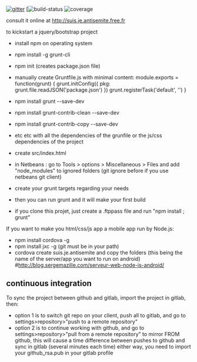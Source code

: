 [![gitter](https://badges.gitter.im/Join%20Chat.svg)](https://gitter.im/zg2pro/suis.je.antisemite?utm_source=badge&utm_medium=badge&utm_campaign=pr-badge&utm_content=badge)
[![build-status](https://gitlab.com/zg2pro/suis.je.antisemite/badges/master/build.svg)
![coverage](https://gitlab.com/zg2pro/suis.je.antisemite/badges/master/coverage.svg?job=coverage)

consult it online at http://suis.je.antisemite.free.fr

to kickstart a jquery/bootstrap project
 - install npm on operating system
 - npm install -g grunt-cli
 - npm init (creates package.json file)
 - manually create Gruntfile.js with minimal content: 
 module.exports = function(grunt) {
	grunt.initConfig({
             pkg: grunt.file.readJSON('package.json')
        })
	grunt.registerTask('default', '') 
}
 - npm install grunt --save-dev
 - npm install grunt-contrib-clean --save-dev
 - npm install grunt-contrib-copy --save-dev
 - etc etc with all the dependencies of the grunfile or the js/css dependencies of the project 
 - create src/index.html
 - in Netbeans : go to Tools > options > Miscellaneous > Files and add "node_modules" to ignored folders (git ignore before if you use netbeans git client)
 - create your grunt targets regarding your needs
 - then you can run grunt and it will make your first build


 - if you clone this projet, just create a .ftppass file and run "npm install ; grunt"


If you want to make you html/css/js app a mobile app run by Node.js:
 - npm install cordova -g
 - npm install jxc -g (git must be in your path)
 - cordova create suis.je.antisemite and copy the folders (this being the name of the server/app you want to run on android)
#http://blog.sergemazille.com/serveur-web-node-js-android/

## continuous integration
To sync the project between github and gitlab, import the project in gitlab, then:
- option 1 is to switch git repo on your client, push all to gitlab, and go to settings>repository>"push to a remote repository"
- option 2 is to continue working with github, and go to settings>repository>"pull from a remote repository" to mirror FROM github, 
this will cause a time difference between pushes to github and sync in gitlab (several minutes each time)
either way, you need to import your github_rsa.pub in your gitlab profile